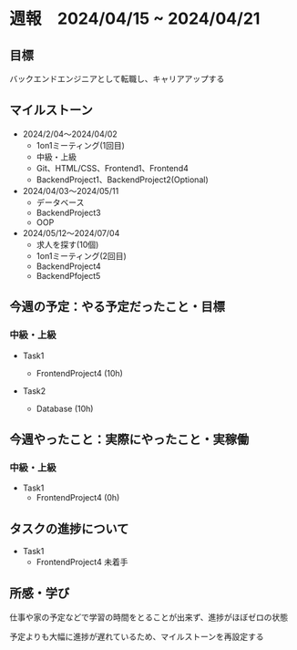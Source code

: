 # 週報　2024/04/15 ~ 2024/04/21

## 目標
バックエンドエンジニアとして転職し、キャリアアップする

## マイルストーン
- 2024/2/04〜2024/04/02
    - 1on1ミーティング(1回目)
    - 中級・上級
    - Git、HTML/CSS、Frontend1、Frontend4
    - BackendProject1、BackendProject2(Optional)
- 2024/04/03〜2024/05/11
    - データベース
    - BackendProject3
    - OOP
- 2024/05/12〜2024/07/04
    - 求人を探す(10個)
    - 1on1ミーティング(2回目)
    - BackendProject4
    - BackendPfoject5

## 今週の予定：やる予定だったこと・目標
### 中級・上級
- Task1
    - FrontendProject4 (10h)

- Task2
    - Database (10h)

## 今週やったこと：実際にやったこと・実稼働
### 中級・上級
- Task1
   - FrontendProject4 (0h)

## タスクの進捗について
- Task1
    - FrontendProject4 未着手


## 所感・学び
仕事や家の予定などで学習の時間をとることが出来ず、進捗がほぼゼロの状態

予定よりも大幅に進捗が遅れているため、マイルストーンを再設定する
